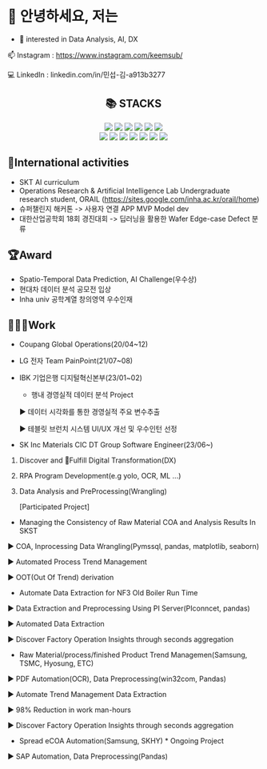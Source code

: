 # 👋 안녕하세요, 저는
- 👀 interested in Data Analysis, AI, DX
  
📫 Instagram : https://www.instagram.com/keemsub/

💻 LinkedIn : linkedin.com/in/민섭-김-a913b3277

<!---
keemsub/keemsub is a ✨ special ✨ repository because its `README.md` (this file) appears on your GitHub profile.
You can click the Preview link to take a look at your changes.
--->

<div align=center><h2>📚 STACKS</h2></div>
<div align=center> 
  <img src="https://img.shields.io/badge/MySQL-4479A1?style=for-the-badge&logo=Mysql&logoColor=white"> 
  <img src="https://img.shields.io/badge/python-3776AB?style=for-the-badge&logo=python&logoColor=white"> 
  <img src="https://img.shields.io/badge/Java-FF6F00?style=for-the-badge&logo=Java&logoColor=white">
  <img src="https://img.shields.io/badge/html5-E34F26?style=for-the-badge&logo=html5&logoColor=white"> 
  <img src="https://img.shields.io/badge/css-1572B6?style=for-the-badge&logo=css3&logoColor=white"> 
  <img src="https://img.shields.io/badge/javascript-F7DF1E?style=for-the-badge&logo=javascript&logoColor=black">
  <br>
  <img src="https://img.shields.io/badge/Pandas-150458?style=for-the-badge&logo=Pandas&logoColor=white">
  <img src="https://img.shields.io/badge/SAP-0FAAFF?style=for-the-badge&logo=SAP&logoColor=white">
  <img src="https://img.shields.io/badge/PyTorch-EE4C2C?style=for-the-badge&logo=Pytorch&logoColor=white">
  <img src="https://img.shields.io/badge/Tensorflow-FF6F00?style=for-the-badge&logo=Tensorflow&logoColor=white">
  <img src="https://img.shields.io/badge/flask-000000?style=for-the-badge&logo=Flask&logoColor=white">
  <img src="https://img.shields.io/badge/Numpy-013243?style=for-the-badge&logo=Numpy&logoColor=white">
  <img src="https://img.shields.io/badge/Keras-D00000?style=for-the-badge&logo=Keras&logoColor=white">
  <br>
</div>

## 🏃International activities
- SKT AI curriculum
- Operations Research & Artificial Intelligence Lab Undergraduate research student, ORAIL (https://sites.google.com/inha.ac.kr/orail/home)
- 슈퍼챌린지 해커톤 -> 사용자 연결 APP MVP Model dev
- 대한산업공학회 18회 경진대회 -> 딥러닝을 활용한 Wafer Edge-case Defect 분류

## 🏆Award
- Spatio-Temporal Data Prediction, AI Challenge(우수상)
- 현대차 데이터 분석 공모전 입상
- Inha univ 공학계열 창의영역 우수인재

## 👨🏻‍💻Work
- Coupang Global Operations(20/04~12)
- LG 전자 Team PainPoint(21/07~08)
  
- IBK 기업은행 디지털혁신본부(23/01~02)
  
  - 행내 경영실적 데이터 분석 Project
  
  ▶ 데이터 시각화를 통한 경영실적 주요 변수추출
  
  ▶ 테블릿 브런치 시스템 UI/UX 개선 및 우수인턴 선정
  
- SK Inc Materials CIC DT Group Software Engineer(23/06~)
1. Discover and Fulfill Digital Transformation(DX)
2. RPA Program Development(e.g yolo, OCR, ML ...)
3. Data Analysis and PreProcessing(Wrangling)

   [Participated Project]
  - Managing the Consistency of Raw Material COA and Analysis Results In SKST
    
  ▶ COA, Inprocessing Data Wrangling(Pymssql, pandas, matplotlib, seaborn)

  ▶ Automated Process Trend Management
  
  ▶ OOT(Out Of Trend) derivation
  
  - Automate Data Extraction for NF3 Old Boiler Run Time
    
  ▶ Data Extraction and Preprocessing Using PI Server(PIconncet, pandas)
  
  ▶ Automated Data Extraction
  
  ▶ Discover Factory Operation Insights through seconds aggregation
  
  - Raw Material/process/finished Product Trend Managemen(Samsung, TSMC, Hyosung, ETC)
    
  ▶ PDF Automation(OCR), Data Preprocessing(win32com, Pandas)
  
  ▶ Automate Trend Management Data Extraction
  
  ▶ 98% Reduction in work man-hours
  
  ▶ Discover Factory Operation Insights through seconds aggregation
  
  
  - Spread eCOA Automation(Samsung, SKHY) * Ongoing Project
    
  ▶ SAP Automation, Data Preprocessing(Pandas)
